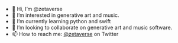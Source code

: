 - 👋 Hi, I’m @zetaverse
- 👀 I’m interested in generative art and music.
- 🌱 I’m currently learning python and swift
- 💞️ I’m looking to collaborate on generative art and music software.
- 📫 How to reach me: [@zetaverse](https://www.twitter.com/zetaverse) on Twitter

<!---
zetaverse/zetaverse is a ✨ special ✨ repository because its `README.md` (this file) appears on your GitHub profile.
You can click the Preview link to take a look at your changes.
--->
